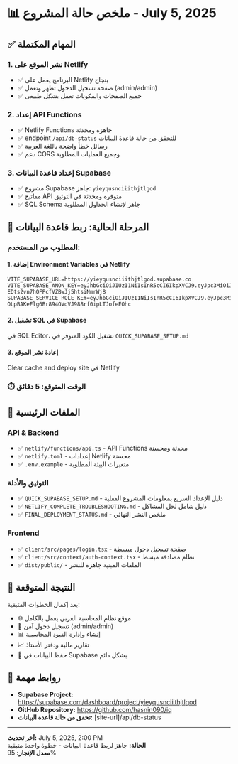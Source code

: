 # 📊 ملخص حالة المشروع - July 5, 2025

## ✅ المهام المكتملة

### 1. نشر الموقع على Netlify
- ✅ البرنامج يعمل على Netlify بنجاح
- ✅ صفحة تسجيل الدخول تظهر وتعمل (admin/admin)
- ✅ جميع الصفحات والمكونات تعمل بشكل طبيعي

### 2. إعداد API Functions
- ✅ Netlify Functions جاهزة ومحدثة
- ✅ endpoint `/api/db-status` للتحقق من حالة قاعدة البيانات
- ✅ رسائل خطأ واضحة باللغة العربية
- ✅ دعم CORS وجميع العمليات المطلوبة

### 3. إعداد قاعدة البيانات Supabase
- ✅ مشروع Supabase جاهز: `yieyqusnciiithjtlgod`
- ✅ مفاتيح API متوفرة ومحدثة في التوثيق
- ✅ SQL Schema جاهز لإنشاء الجداول المطلوبة

## 🔄 المرحلة الحالية: ربط قاعدة البيانات

### المطلوب من المستخدم:

#### 1. إضافة Environment Variables في Netlify
```
VITE_SUPABASE_URL=https://yieyqusnciiithjtlgod.supabase.co
VITE_SUPABASE_ANON_KEY=eyJhbGciOiJIUzI1NiIsInR5cCI6IkpXVCJ9.eyJpc3MiOiJzdXBhYmFzZSIsInJlZiI6InlpZXlxdXNuY2lpaXRoanRsZ29kIiwicm9sZSI6ImFub24iLCJpYXQiOjE3NTA1MTU3MDgsImV4cCI6MjA2NjA5MTcwOH0.ZBmA3i2IMNV-EDts2vn7hOFPcfVZBwJj5htsiNmrWj8
SUPABASE_SERVICE_ROLE_KEY=eyJhbGciOiJIUzI1NiIsInR5cCI6IkpXVCJ9.eyJpc3MiOiJzdXBhYmFzZSIsInJlZiI6InlpZXlxdXNuY2lpaXRoanRsZ29kIiwicm9sZSI6InNlcnZpY2Vfcm9sZSIsImlhdCI6MTc1MDUxNTcwOCwiZXhwIjoyMDY2MDkxNzA4fQ.TS4-OLpBAKeFlg6Br894OVqVJ988rf0ipLTJofeEOhc
```

#### 2. تشغيل SQL في Supabase
في SQL Editor، تشغيل الكود المتوفر في `QUICK_SUPABASE_SETUP.md`

#### 3. إعادة نشر الموقع
Clear cache and deploy site في Netlify

### ⏱️ الوقت المتوقع: 5 دقائق

## 📁 الملفات الرئيسية

### API & Backend
- ✅ `netlify/functions/api.ts` - API Functions محدثة ومحسنة
- ✅ `netlify.toml` - إعدادات Netlify محسنة
- ✅ `.env.example` - متغيرات البيئة المطلوبة

### التوثيق والأدلة
- ✅ `QUICK_SUPABASE_SETUP.md` - دليل الإعداد السريع بمعلومات المشروع الفعلية
- ✅ `NETLIFY_COMPLETE_TROUBLESHOOTING.md` - دليل شامل لحل المشاكل
- ✅ `FINAL_DEPLOYMENT_STATUS.md` - ملخص النشر النهائي

### Frontend
- ✅ `client/src/pages/login.tsx` - صفحة تسجيل دخول مبسطة
- ✅ `client/src/context/auth-context.tsx` - نظام مصادقة مبسط
- ✅ `dist/public/` - الملفات المبنية جاهزة للنشر

## 🎯 النتيجة المتوقعة

بعد إكمال الخطوات المتبقية:
- 🌐 موقع نظام المحاسبة العربي يعمل بالكامل
- 🔐 تسجيل دخول آمن (admin/admin)
- 📊 إنشاء وإدارة القيود المحاسبية
- 📈 تقارير مالية ودفتر الأستاذ
- 💾 حفظ البيانات في Supabase بشكل دائم

## 🔗 روابط مهمة

- **Supabase Project:** https://supabase.com/dashboard/project/yieyqusnciiithjtlgod
- **GitHub Repository:** https://github.com/hasnin090/iq
- **تحقق من حالة قاعدة البيانات:** [site-url]/api/db-status

---

**آخر تحديث:** July 5, 2025, 2:00 PM  
**الحالة:** جاهز لربط قاعدة البيانات - خطوة واحدة متبقية  
**معدل الإنجاز:** 95%
